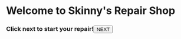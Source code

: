 
<html>
    <head>
        <title>Skinnys Intake</title>
        <link href="./Resources/index.css" rel="stylesheet">
    </head>
     <body> 
        <h1 > Welcome to Skinny's Repair Shop</h1>
        <h3>
        Click next to start your repair!<a href="https://skinnyspr.repairshopr.com/wf/decatur-in-put/start"><button>NEXT</button></a>
        </h3>
    </body>
</html>
